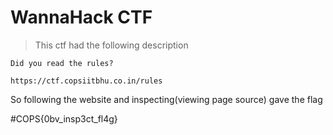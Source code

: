 # WannaHack CTF
> This ctf had the following description
```
Did you read the rules?

https://ctf.copsiitbhu.co.in/rules

```
So following the website and inspecting(viewing page source) gave the flag

#COPS{0bv_insp3ct_fl4g}
